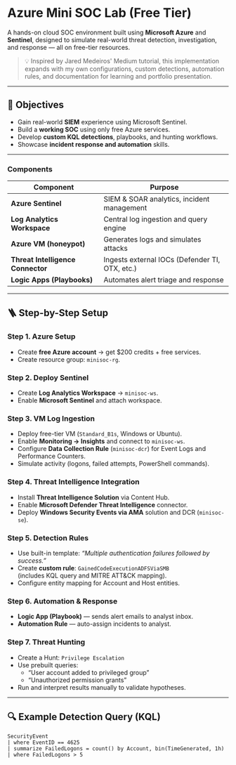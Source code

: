 # Azure Mini SOC Lab (Free Tier)

A hands-on cloud SOC environment built using **Microsoft Azure** and **Sentinel**, designed to simulate real-world threat detection, investigation, and response — all on free-tier resources.

> 💡 Inspired by Jared Medeiros' Medium tutorial, this implementation expands with my own configurations, custom detections, automation rules, and documentation for learning and portfolio presentation.

---

## 🎯 Objectives
- Gain real-world **SIEM** experience using Microsoft Sentinel.
- Build a **working SOC** using only free Azure services.
- Develop **custom KQL detections**, playbooks, and hunting workflows.
- Showcase **incident response and automation** skills.

---


### Components
| Component | Purpose |
|------------|----------|
| **Azure Sentinel** | SIEM & SOAR analytics, incident management |
| **Log Analytics Workspace** | Central log ingestion and query engine |
| **Azure VM (honeypot)** | Generates logs and simulates attacks |
| **Threat Intelligence Connector** | Ingests external IOCs (Defender TI, OTX, etc.) |
| **Logic Apps (Playbooks)** | Automates alert triage and response |

---

## 🪜 Step-by-Step Setup

### Step 1. Azure Setup
- Create **free Azure account** → get $200 credits + free services.
- Create resource group: `minisoc-rg`.

### Step 2. Deploy Sentinel
- Create **Log Analytics Workspace** → `minisoc-ws`.
- Enable **Microsoft Sentinel** and attach workspace.

### Step 3. VM Log Ingestion
- Deploy free-tier VM (`Standard_B1s`, Windows or Ubuntu).
- Enable **Monitoring → Insights** and connect to `minisoc-ws`.
- Configure **Data Collection Rule** (`minisoc-dcr`) for Event Logs and Performance Counters.
- Simulate activity (logons, failed attempts, PowerShell commands).

### Step 4. Threat Intelligence Integration
- Install **Threat Intelligence Solution** via Content Hub.
- Enable **Microsoft Defender Threat Intelligence** connector.
- Deploy **Windows Security Events via AMA** solution and DCR (`minisoc-se`).

### Step 5. Detection Rules
- Use built-in template: _“Multiple authentication failures followed by success.”_
- Create **custom rule**: `GainedCodeExecutionADFSViaSMB`  
  (includes KQL query and MITRE ATT&CK mapping).
- Configure entity mapping for Account and Host entities.

### Step 6. Automation & Response
- **Logic App (Playbook)** — sends alert emails to analyst inbox.
- **Automation Rule** — auto-assign incidents to analyst.

### Step 7. Threat Hunting
- Create a Hunt: `Privilege Escalation`
- Use prebuilt queries:
  - “User account added to privileged group”
  - “Unauthorized permission grants”
- Run and interpret results manually to validate hypotheses.

---

## 🔍 Example Detection Query (KQL)
```kql
SecurityEvent
| where EventID == 4625
| summarize FailedLogons = count() by Account, bin(TimeGenerated, 1h)
| where FailedLogons > 5
